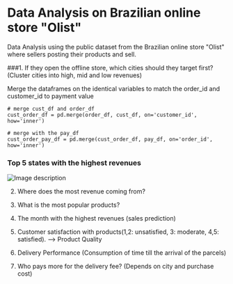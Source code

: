# Data Analysis on Brazilian online store "Olist" 

Data Analysis using the public dataset from the Brazilian online store "Olist" where sellers posting their products and sell.

###1. If they open the offline store, which cities should they target first? (Cluster cities into high, mid and low revenues)

Merge the dataframes on the identical variables to match the order_id and customer_id to payment value
```
# merge cust_df and order_df
cust_order_df = pd.merge(order_df, cust_df, on='customer_id', how='inner')

# merge with the pay_df
cust_order_pay_df = pd.merge(cust_order_df, pay_df, on='order_id', how='inner')
```

### Top 5 states with the highest revenues
![Image description](https://i.postimg.cc/VLTQp1XF/Screen-Shot-2020-05-17-at-1-12-47-AM.png)


2. Where does the most revenue coming from?


3. What is the most popular products? 


4. The month with the highest revenues (sales prediction)


5. Customer satisfaction with products(1,2: unsatisfied, 3: moderate, 4,5: satisfied). --> Product Quality 


6. Delivery Performance (Consumption of time till the arrival of the parcels)




6. Who pays more for the delivery fee? (Depends on city and purchase cost)




